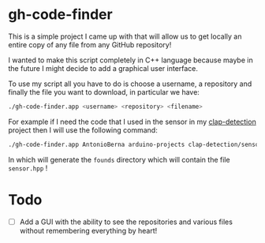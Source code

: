 # gh-code-finder

This is a simple project I came up with that will allow us to get locally an entire copy of any file from any GitHub repository!

I wanted to make this script completely in C++ language because maybe in the future I might decide to add a graphical user interface.

To use my script all you have to do is choose a username, a repository and finally the file you want to download, in particular we have:

```bash
./gh-code-finder.app <username> <repository> <filename>
```

For example if I need the code that I used in the sensor in my [clap-detection](https://github.com/AntonioBerna/arduino-projects/tree/master/clap-detection) project then I will use the following command:

```bash
./gh-code-finder.app AntonioBerna arduino-projects clap-detection/sensor.hpp
```

In which will generate the ```founds``` directory which will contain the file ```sensor.hpp``` !

# Todo

- [ ] Add a GUI with the ability to see the repositories and various files without remembering everything by heart!


